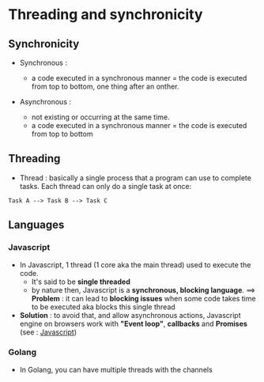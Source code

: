 # Threading and synchronicity

## Synchronicity

- Synchronous :

  - a code executed in a synchronous manner = the code is executed from top to bottom, one thing after an onther.

- Asynchronous :

  - not existing or occurring at the same time.
  - a code executed in a synchronous manner = the code is executed from top to bottom

## Threading

- Thread : basically a single process that a program can use to complete tasks. Each thread can only do a single task at once:

```
Task A --> Task B --> Task C
```

## Languages

### Javascript

- In Javascript, 1 thread (1 core aka the main thread) used to execute the code.
  - It's said to be **single threaded**
  - by nature then, Javascript is a **synchronous, blocking language**.
    ==> **Problem** : it can lead to **blocking issues** when some code takes time to be executed aka blocks this single thread
- **Solution** : to avoid that, and allow asynchronous actions, Javascript engine on browsers work with **"Event loop"**, **callbacks** and **Promises** (see : [Javascript](https://github.com/FradiFrad/documentation/blob/master/javascript/readme.md))

### Golang

- In Golang, you can have multiple threads with the channels
